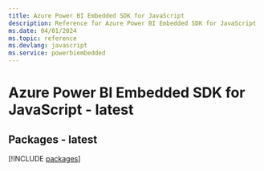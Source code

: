 ```yaml
---
title: Azure Power BI Embedded SDK for JavaScript
description: Reference for Azure Power BI Embedded SDK for JavaScript
ms.date: 04/01/2024
ms.topic: reference
ms.devlang: javascript
ms.service: powerbiembedded
---
```

# Azure Power BI Embedded SDK for JavaScript - latest
## Packages - latest
[!INCLUDE [packages](power-bi-embedded-index.md)]